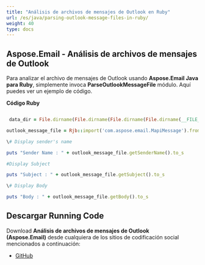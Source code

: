 ```yaml
---
title: "Análisis de archivos de mensajes de Outlook en Ruby"
url: /es/java/parsing-outlook-message-files-in-ruby/
weight: 40
type: docs
---
```


## **Aspose.Email - Análisis de archivos de mensajes de Outlook**
Para analizar el archivo de mensajes de Outlook usando **Aspose.Email Java para Ruby**, simplemente invoca **ParseOutlookMessageFile** módulo. Aquí puedes ver un ejemplo de código.

**Código Ruby**

``` ruby

 data_dir = File.dirname(File.dirname(File.dirname(File.dirname(__FILE__)))) + '/data/'

outlook_message_file = Rjb::import('com.aspose.email.MapiMessage').fromFile(data_dir + "Message.msg")

\# Display sender's name

puts "Sender Name : " + outlook_message_file.getSenderName().to_s

#Display Subject

puts "Subject : " + outlook_message_file.getSubject().to_s

\# Display Body

puts "Body : " + outlook_message_file.getBody().to_s

```
## **Descargar Running Code**
Download **Análisis de archivos de mensajes de Outlook (Aspose.Email)** desde cualquiera de los sitios de codificación social mencionados a continuación:

- [GitHub](https://github.com/aspose-email/Aspose.Email-for-Java/blob/master/Plugins/Aspose_Email_Java_for_Ruby/lib/asposeemailjava/Outlook/parseoutlookmessagefile.rb)
